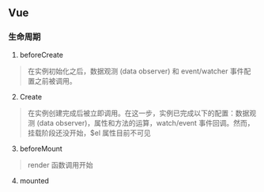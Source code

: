## Vue
### 生命周期
1. beforeCreate
> 在实例初始化之后，数据观测 (data observer) 和 event/watcher 事件配置之前被调用。
2. Create
> 在实例创建完成后被立即调用。在这一步，实例已完成以下的配置：数据观测 (data observer)，属性和方法的运算，watch/event 事件回调。然而，挂载阶段还没开始，$el 属性目前不可见
3. beforeMount
> render 函数调用开始
4. mounted
> 